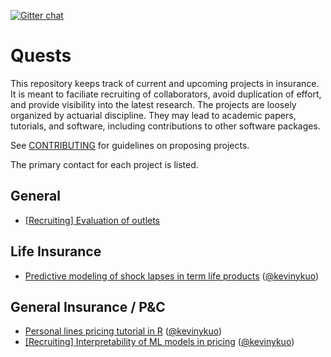 [![Gitter chat](https://badges.gitter.im/kasa-official/gitter.png)](https://gitter.im/kasa-official/Lobby)

# Quests

This repository keeps track of current and upcoming projects in insurance. It is meant to faciliate recruiting of collaborators, avoid duplication of effort, and provide visibility into the latest research. The projects are loosely organized by actuarial discipline. They may lead to academic papers, tutorials, and software, including contributions to other software packages.

See [CONTRIBUTING](https://github.com/kasaai/quests/blob/master/CONTRIBUTING.md) for guidelines on proposing projects.

The primary contact for each project is listed.

## General

- [[Recruiting] Evaluation of outlets](https://github.com/kasaai/quests/issues/6)

## Life Insurance

- [Predictive modeling of shock lapses in term life products](https://github.com/kasaai/quests/issues/4) ([@kevinykuo](https://github.com/kevinykuo))

## General Insurance / P&C

- [Personal lines pricing tutorial in R](https://github.com/kasaai/pc-pricing-tutorial) ([@kevinykuo](https://github.com/kevinykuo))
- [[Recruiting] Interpretability of ML models in pricing](https://github.com/kasaai/quests/issues/5) ([@kevinykuo](https://github.com/kevinykuo))

